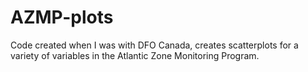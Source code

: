 # AZMP-plots
Code created when I was with DFO Canada, creates scatterplots for a variety of variables in the Atlantic Zone Monitoring Program.
